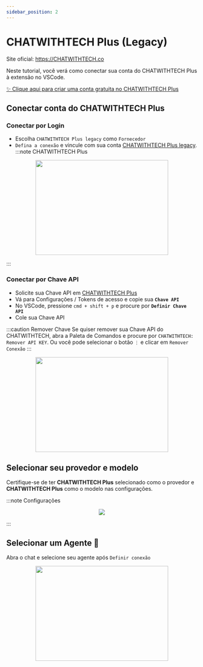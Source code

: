 ```yaml
---
sidebar_position: 2
---
```


# CHATWITHTECH Plus (Legacy)

Site oficial: https://CHATWITHTECH.co

Neste tutorial, você verá como conectar sua conta do CHATWITHTECH Plus à extensão no VSCode.

[✨ Clique aqui para criar uma conta gratuita no CHATWITHTECH Plus](https://account.CHATWITHTECH.co/auth/register)

## Conectar conta do CHATWITHTECH Plus

### Conectar por Login
- Escolha `CHATWITHTECH Plus legacy` como `Fornecedor`
- `Defina a conexão` e vincule com sua conta [CHATWITHTECH Plus legacy](https://account.CHATWITHTECH.co/).
:::note CHATWITHTECH Plus
<p align="center">
    <img width="350" height="250" src="https://github.com/davila7/code-gpt-docs/assets/37567214/6798ab1f-5d19-407a-bc28-b4a5b9ea9b3f" />
</p>
:::

### Conectar por Chave API
  - Solicite sua Chave API em [CHATWITHTECH Plus](https://plus.CHATWITHTECH.co/settings/apikey)
  - Vá para Configurações / Tokens de acesso e copie sua **`Chave API`**
  - No VSCode, pressione ```cmd + shift + p``` e procure por **`Definir Chave API`**
  - Cole sua Chave API

:::caution Remover Chave
Se quiser remover sua Chave API do CHATWITHTECH, abra a Paleta de Comandos e procure por `CHATWITHTECH: Remover API KEY`. Ou você pode selecionar o botão `⋮` e clicar em `Remover Conexão`
:::

<p align="center">
      <img width="350" height="250" src="https://github.com/davila7/code-gpt-docs/assets/37567214/7a786f2e-f65d-4862-a1f7-61b705ff1cd5" />
</p>

## Selecionar seu provedor e modelo
Certifique-se de ter **CHATWITHTECH Plus** selecionado como o provedor e **CHATWITHTECH Plus** como o modelo nas configurações.

:::note Configurações
<p align="center">
    <img src="https://github-production-user-asset-6210df.s3.amazonaws.com/6216945/274446065-993eca0d-30e3-4642-8e08-c5e51381f0e6.png" />
</p>
:::

## Selecionar um Agente 🤖
Abra o chat e selecione seu agente após `Definir conexão`

<p align="center">
      <img width="350" height="250" src="https://github.com/davila7/code-gpt-docs/assets/37567214/774ca6a0-4e00-4e3f-b001-51c834dc5ecf" />
</p>
